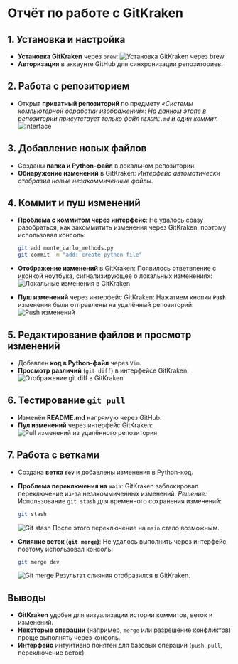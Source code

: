 # Отчёт по работе с GitKraken

## 1. Установка и настройка
- **Установка GitKraken** через `brew`:
  ![Установка GitKraken через brew](screenshots/brew_install.jpg)
- **Авторизация** в аккаунте GitHub для синхронизации репозиториев.

## 2. Работа с репозиторием
- Открыт **приватный репозиторий** по предмету *«Системы компьютерной обработки изображений»*:
  *На данном этапе в репозитории присутствует только файл `README.md` и один коммит.*
  ![Interface](screenshots/intefrace.jpg)

## 3. Добавление новых файлов
- Созданы **папка и Python-файл** в локальном репозитории.
- **Обнаружение изменений** в GitKraken:
  *Интерфейс автоматически отобразил новые незакоммиченные файлы.*

## 4. Коммит и пуш изменений
- **Проблема с коммитом через интерфейс**:
  Не удалось сразу разобраться, как закоммитить изменения через GitKraken, поэтому использовал консоль:
  ```bash
  git add monte_carlo_methods.py
  git commit -m "add: create python file"
  ```
- **Отображение изменений** в GitKraken:
  Появилось ответвление с иконкой ноутбука, сигнализирующее о локальных изменениях:
  ![Локальные изменения в GitKraken](screenshots/commit.jpg)

- **Пуш изменений** через интерфейс GitKraken:
  Нажатием кнопки **`Push`** изменения были отправлены на удалённый репозиторий:
  ![Push изменений](screenshots/push.jpg)

## 5. Редактирование файлов и просмотр изменений
- Добавлен **код в Python-файл** через `Vim`.
- **Просмотр различий** (`git diff`) в интерфейсе GitKraken:
  ![Отображение git diff в GitKraken](screenshots/git_diff.jpg)

## 6. Тестирование `git pull`
- Изменён **README.md** напрямую через GitHub.
- **Пул изменений** через интерфейс GitKraken:
  ![Pull изменений из удалённого репозитория](screenshots/pull.jpg)

## 7. Работа с ветками
- Создана **ветка `dev`** и добавлены изменения в Python-код.
- **Проблема переключения на `main`**:
  GitKraken заблокировал переключение из-за незакоммиченных изменений.
  *Решение:* Использование `git stash` для временного сохранения изменений:
  ```bash
  git stash
  ```
  ![Git stash](screenshots/stash.jpg)
  После этого переключение на `main` стало возможным.

- **Слияние веток (`git merge`)**:
  Не удалось выполнить через интерфейс, поэтому использовал консоль:
  ```bash
  git merge dev
  ```
  ![Git merge](screenshots/merge.jpg)
  Результат слияния отобразился в GitKraken.

## Выводы
- **GitKraken** удобен для визуализации истории коммитов, веток и изменений.
- **Некоторые операции** (например, `merge` или разрешение конфликтов) проще выполнять через консоль.
- **Интерфейс** интуитивно понятен для базовых операций (`push`, `pull`, переключение веток).
